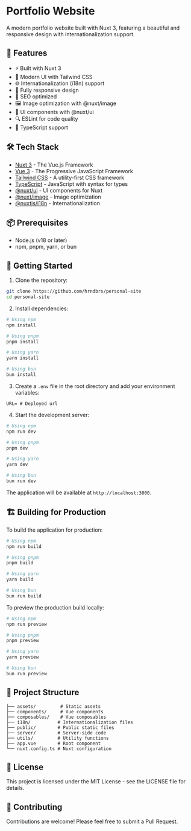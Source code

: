 # Portfolio Website

A modern portfolio website built with Nuxt 3, featuring a beautiful and responsive design with internationalization support.

## 🚀 Features

- ⚡️ Built with Nuxt 3
- 🎨 Modern UI with Tailwind CSS
- 🌐 Internationalization (i18n) support
- 📱 Fully responsive design
- 🎯 SEO optimized
- 🖼️ Image optimization with @nuxt/image
- 🎨 UI components with @nuxt/ui
- 🔍 ESLint for code quality
- 📝 TypeScript support

## 🛠️ Tech Stack

- [Nuxt 3](https://nuxt.com/) - The Vue.js Framework
- [Vue 3](https://vuejs.org/) - The Progressive JavaScript Framework
- [Tailwind CSS](https://tailwindcss.com/) - A utility-first CSS framework
- [TypeScript](https://www.typescriptlang.org/) - JavaScript with syntax for types
- [@nuxt/ui](https://ui.nuxt.com/) - UI components for Nuxt
- [@nuxt/image](https://image.nuxt.com/) - Image optimization
- [@nuxtjs/i18n](https://i18n.nuxtjs.org/) - Internationalization

## 📦 Prerequisites

- Node.js (v18 or later)
- npm, pnpm, yarn, or bun

## 🚀 Getting Started

1. Clone the repository:

```bash
git clone https://github.com/hrndbrs/personal-site
cd personal-site
```

2. Install dependencies:

```bash
# Using npm
npm install

# Using pnpm
pnpm install

# Using yarn
yarn install

# Using bun
bun install
```

3. Create a `.env` file in the root directory and add your environment variables:

```env
URL= # Deployed url
```

4. Start the development server:

```bash
# Using npm
npm run dev

# Using pnpm
pnpm dev

# Using yarn
yarn dev

# Using bun
bun run dev
```

The application will be available at `http://localhost:3000`.

## 🏗️ Building for Production

To build the application for production:

```bash
# Using npm
npm run build

# Using pnpm
pnpm build

# Using yarn
yarn build

# Using bun
bun run build
```

To preview the production build locally:

```bash
# Using npm
npm run preview

# Using pnpm
pnpm preview

# Using yarn
yarn preview

# Using bun
bun run preview
```

## 📁 Project Structure

```
├── assets/         # Static assets
├── components/     # Vue components
├── composables/    # Vue composables
├── i18n/          # Internationalization files
├── public/        # Public static files
├── server/        # Server-side code
├── utils/         # Utility functions
├── app.vue        # Root component
└── nuxt.config.ts # Nuxt configuration
```

## 📝 License

This project is licensed under the MIT License - see the LICENSE file for details.

## 🤝 Contributing

Contributions are welcome! Please feel free to submit a Pull Request.
